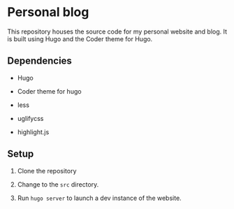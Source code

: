 # Personal blog

This repository houses the source code for my personal website and blog. It is built using Hugo and the Coder theme for Hugo.

## Dependencies

* Hugo

* Coder theme for hugo

* less

* uglifycss

* highlight.js

## Setup

1. Clone the repository

2. Change to the `src` directory.

3. Run `hugo server` to launch a dev instance of the website.